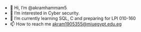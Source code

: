 - 👋 Hi, I’m @akramhammam5
- 👀 I’m interested in Cyber security.
- 🌱 I’m currently learning SQL, C and preparing for LPI 010-160
- 📫 How to reach me akram1905355@miuegypt.edu.eg

<!---
akramhammam5/akramhammam5 is a ✨ special ✨ repository because its `README.md` (this file) appears on your GitHub profile.
You can click the Preview link to take a look at your changes.
--->
